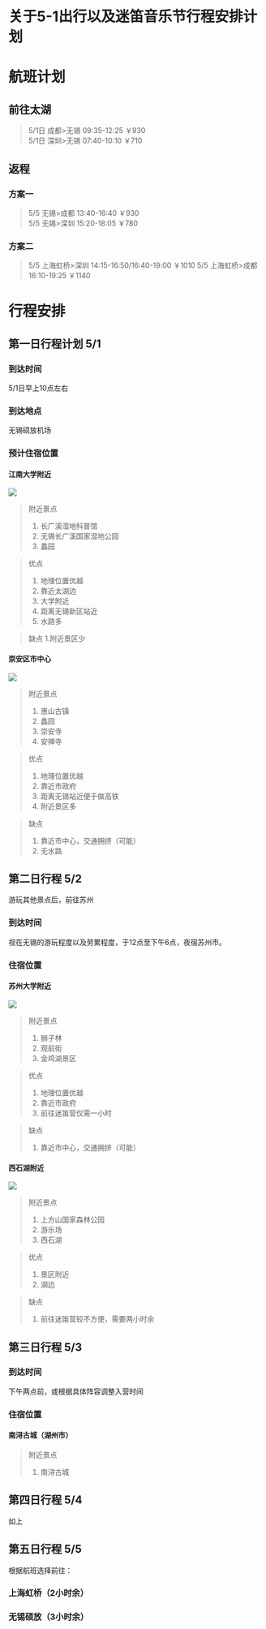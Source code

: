 # 关于5-1出行以及迷笛音乐节行程安排计划

# 航班计划

## 前往太湖
> 5/1日 成都>无锡 09:35-12:25 ￥930  
> 5/1日 深圳>无锡 07:40-10:10 ￥710 

## 返程

### 方案一
> 5/5 无锡>成都 13:40-16:40 ￥930  
> 5/5 无锡>深圳 15:20-18:05 ￥780

### 方案二
> 5/5 上海虹桥>深圳 14:15-16:50/16:40-19:00 ￥1010
> 5/5 上海虹桥>成都 16:10-19:25 ￥1140 

# 行程安排
## 第一日行程计划 5/1

### 到达时间
5/1日早上10点左右
### 到达地点
无锡硕放机场
### 预计住宿位置
#### 江南大学附近
![](http://e.hiphotos.baidu.com/image/%70%69%63/item/ae51f3deb48f8c543090113c34292df5e0fe7f66.jpg)
> 附近景点
> 1. 长广溪湿地科普馆
> 1. 无锡长广溪国家湿地公园
> 1. 蠡园 

> 优点  
> 1. 地理位置优越
> 1. 靠近太湖边
> 1. 大学附近
> 1. 距离无锡新区站近  
> 1. 水路多

> 缺点
> 1.附近景区少


#### 崇安区市中心
![](http://d.hiphotos.baidu.com/image/%70%69%63/item/562c11dfa9ec8a13589d83f3f903918fa0ecc01a.jpg)
> 附近景点
> 1. 惠山古镇
> 1. 蠡园
> 1. 崇安寺
> 1. 安禅寺

> 优点  
> 1. 地理位置优越
> 1. 靠近市政府
> 1. 距离无锡站近便于做高铁
> 1. 附近景区多

> 缺点
> 1. 靠近市中心，交通拥挤（可能）
> 1. 无水路

## 第二日行程  5/2
游玩其他景点后，前往苏州

### 到达时间

视在无锡的游玩程度以及劳累程度，于12点至下午6点，夜宿苏州市。

### 住宿位置

#### 苏州大学附近
![](http://c.hiphotos.baidu.com/image/%70%69%63/item/728da9773912b31baada193a8818367adab4e16b.jpg)
> 附近景点
> 1. 狮子林
> 1. 观前街
> 1. 金鸡湖景区

> 优点  
> 1. 地理位置优越
> 1. 靠近市政府
> 1. 前往迷笛营仅需一小时

> 缺点
> 1. 靠近市中心，交通拥挤（可能）

#### 西石湖附近
![](http://g.hiphotos.baidu.com/image/%70%69%63/item/b151f8198618367ac413abce20738bd4b31ce50f.jpg)
> 附近景点
> 1. 上方山国家森林公园
> 1. 游乐场
> 1. 西石湖

> 优点  
> 1. 景区附近
> 1. 湖边

> 缺点
> 1. 前往迷笛营较不方便，需要两小时余

## 第三日行程  5/3

### 到达时间
下午两点前，或根据具体阵容调整入营时间

### 住宿位置

#### 南浔古城（湖州市）

> 附近景点  
> 1. 南浔古城

## 第四日行程 5/4

如上

## 第五日行程 5/5

根据航班选择前往：

### 上海虹桥（2小时余）
### 无锡硕放（3小时余）


